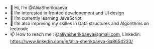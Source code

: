 - 👋 Hi, I’m @AliiaSherikbaeva
- 👀 I’m interested in fronted developement and UI design
- 🌱 I’m currently learning JavaScript 
- 💞️ I’m also impriving my skilles in Data structures and Algorithms on leetcode
- 📫 How to reach me : @aliyasherikbaeva@gmail.com, Linkedin: https://www.linkedin.com/in/aliia-sherikbaeva-3a8654233/

<!---
AliiaSherikbaeva/AliiaSherikbaeva is a ✨ special ✨ repository because its `README.md` (this file) appears on your GitHub profile.
You can click the Preview link to take a look at your changes.
--->

